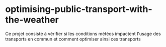 # optimising-public-transport-with-the-weather
Ce projet consiste à vérifier si les conditions météos impactent l'usage des transports en commun et comment optimiser ainsi ces transports
